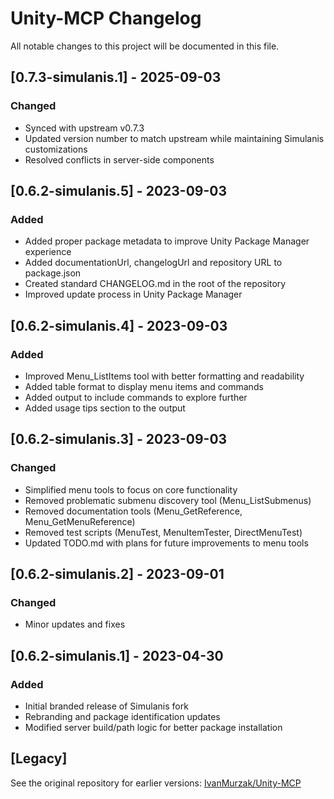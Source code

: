# Unity-MCP Changelog

All notable changes to this project will be documented in this file.

## [0.7.3-simulanis.1] - 2025-09-03
### Changed
- Synced with upstream v0.7.3
- Updated version number to match upstream while maintaining Simulanis customizations
- Resolved conflicts in server-side components

## [0.6.2-simulanis.5] - 2023-09-03
### Added
- Added proper package metadata to improve Unity Package Manager experience
- Added documentationUrl, changelogUrl and repository URL to package.json
- Created standard CHANGELOG.md in the root of the repository
- Improved update process in Unity Package Manager

## [0.6.2-simulanis.4] - 2023-09-03
### Added
- Improved Menu_ListItems tool with better formatting and readability
- Added table format to display menu items and commands
- Added output to include commands to explore further
- Added usage tips section to the output

## [0.6.2-simulanis.3] - 2023-09-03
### Changed
- Simplified menu tools to focus on core functionality
- Removed problematic submenu discovery tool (Menu_ListSubmenus)
- Removed documentation tools (Menu_GetReference, Menu_GetMenuReference)
- Removed test scripts (MenuTest, MenuItemTester, DirectMenuTest)
- Updated TODO.md with plans for future improvements to menu tools

## [0.6.2-simulanis.2] - 2023-09-01
### Changed
- Minor updates and fixes

## [0.6.2-simulanis.1] - 2023-04-30
### Added
- Initial branded release of Simulanis fork
- Rebranding and package identification updates
- Modified server build/path logic for better package installation

## [Legacy]
See the original repository for earlier versions: [IvanMurzak/Unity-MCP](https://github.com/IvanMurzak/Unity-MCP) 